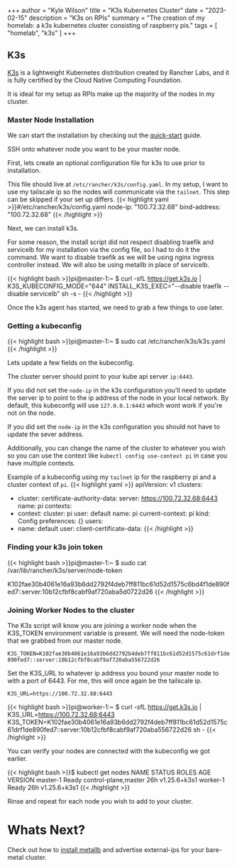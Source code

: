 +++
author = "Kyle Wilson"
title = "K3s Kubernetes Cluster"
date = "2023-02-15"
description = "K3s on RPIs"
summary = "The creation of my homelab: a k3s kubernetes cluster consisting of raspberry pis."
tags = [
    "homelab",
    "k3s"
]
+++

## K3s
[K3s](https://docs.k3s.io/) is a lightweight Kubernetes distribution created by Rancher Labs, and it is fully certified by the Cloud Native Computing Foundation.

It is ideal for my setup as RPIs make up the majority of the nodes in my cluster.


### Master Node Installation
We can start the installation by checking out the [quick-start](https://docs.k3s.io/quick-start) guide.

SSH onto whatever node you want to be your master node.

First, lets create an optional configuration file for k3s to use prior to installation. 

This file should live at `/etc/rancher/k3s/config.yaml`. In my setup, I want to use my tailscale ip so the nodes will communicate via the `tailnet`. This step can be skipped if your set up differs.
{{< highlight yaml >}}#/etc/rancher/k3s/config.yaml
node-ip: "100.72.32.68"
bind-address: "100.72.32.68"
{{< /highlight >}}

Next, we can install k3s. 

For some reason, the install script did not respect disabling traefik and servicelb for my installation via the config file, so I had to do it the command. We want to disable traefik as we will be using nginx ingress controller instead. We will also be using metallb in place of servicelb.

{{< highlight bash >}}pi@master-1:~ $ curl -sfL https://get.k3s.io | K3S_KUBECONFIG_MODE="644" INSTALL_K3S_EXEC="--disable traefik --disable servicelb" sh -s -
{{< /highlight >}}

Once the k3s agent has started, we need to grab a few things to use later.

### Getting a kubeconfig
{{< highlight bash >}}pi@master-1:~ $ sudo cat /etc/rancher/k3s/k3s.yaml {{< /highlight >}}

Lets update a few fields on the kubeconfig.

The cluster server should point to your kube api server `ip:6443`. 

If you did not set the `node-ip` in the k3s configuration you'll need to update the server ip to point to the ip address of the node in your local network. By default, this kubeconfg will use `127.0.0.1:6443` which wont work if you're not on the node.

If you did set the `node-ip` in the k3s configuration you should not have to update the sever address.

Additionally, you can change the name of the cluster to whatever you wish so you can use the context like `kubectl config use-context pi` in case you have multiple contexts.

Example of a kubeconfig using my `tailnet` ip for the raspberry pi and a cluster context of `pi`.
{{< highlight yaml >}}
apiVersion: v1
clusters:
- cluster:
    certificate-authority-data: <certificate-authority-data>
    server: https://100.72.32.68:6443
  name: pi
contexts:
- context:
    cluster: pi
    user: default
  name: pi
current-context: pi
kind: Config
preferences: {}
users:
- name: default
  user:
    client-certificate-data: <client-certificate-data>
{{< /highlight >}}

### Finding your k3s join token

{{< highlight bash >}}pi@master-1:~ $ sudo cat /var/lib/rancher/k3s/server/node-token

K102fae30b4061e16a93b6dd2792f4deb7ff811bc61d52d1575c6bd4f1de890fed7::server:10b12cfbf8cabf9af720aba5d0722d26
{{< /highlight >}}

### Joining Worker Nodes to the cluster

The K3s script will know you are joining a worker node when the K3S_TOKEN environment variable is present. We will need the node-token that we grabbed from our master node.

`K3S_TOKEN=K102fae30b4061e16a93b6dd2792b4deb7ff811bc61d52d1575c61drf1de890fed7::server:10b12cfbf8cabf9af720aba556722d26`

Set the K3S_URL to whatever ip address you bound your master node to with a port of 6443.
For me, this will once again be the tailscale ip.

`K3S_URL=https://100.72.32.68:6443`

{{< highlight bash >}}pi@worker-1:~ $  curl -sfL https://get.k3s.io | K3S_URL=https://100.72.32.68:6443 K3S_TOKEN=K102fae30b4061e16a93b6dd2792f4deb7ff811bc61d52d1575c61drf1de890fed7::server:10b12cfbf8cabf9af720aba556722d26 sh -
{{< /highlight >}}

You can verify your nodes are connected with the kubeconfig we got earlier.

{{< highlight bash >}}$ kubectl get nodes
NAME       STATUS   ROLES                  AGE     VERSION
master-1   Ready    control-plane,master   26h     v1.25.6+k3s1
worker-1   Ready    <none>                 26h     v1.25.6+k3s1
{{< /highlight >}}

Rinse and repeat for each node you wish to add to your cluster.

# Whats Next?

Check out how to [install metallb](/posts/installing-metallb-on-k3s-rpi-cluster-with-tailscale/) and advertise external-ips for your bare-metal cluster.